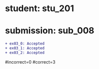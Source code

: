 # student: stu_201
# submission: sub_008

```diff
+ ex03_0: Accepted
+ ex03_1: Accepted
+ ex03_2: Accepted
```
#incorrect=0
#correct=3
